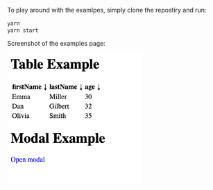 To play around with the examlpes, simply clone the repostiry and run:
```
yarn
yarn start
```

Screenshot of the examples page:


![Alt text](/examples.png?raw=true "Title")
